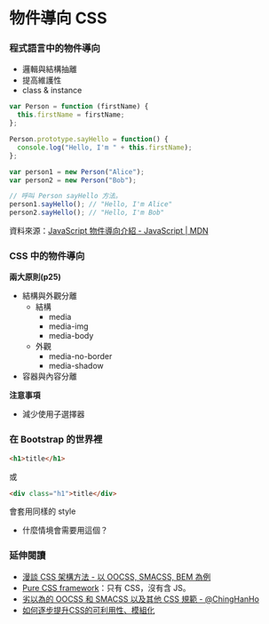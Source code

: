 # 物件導向 CSS

### 程式語言中的物件導向

* 邏輯與結構抽離
* 提高維護性
* class & instance

```js
var Person = function (firstName) {
  this.firstName = firstName;
};

Person.prototype.sayHello = function() {
  console.log("Hello, I'm " + this.firstName);
};

var person1 = new Person("Alice");
var person2 = new Person("Bob");

// 呼叫 Person sayHello 方法。
person1.sayHello(); // "Hello, I'm Alice"
person2.sayHello(); // "Hello, I'm Bob"
```

資料來源：[JavaScript 物件導向介紹 - JavaScript | MDN](https://developer.mozilla.org/zh-TW/docs/Web/JavaScript/Introduction_to_Object-Oriented_JavaScript)

### CSS 中的物件導向

**兩大原則(p25)**

* 結構與外觀分離
  * 結構
    * media
    * media-img
    * media-body
  * 外觀
    * media-no-border
    * media-shadow
* 容器與內容分離

**注意事項**

* 減少使用子選擇器

### 在 Bootstrap 的世界裡

```html
<h1>title</h1>
```

或

```html
<div class="h1">title</div>
```

會套用同樣的 style

* 什麼情境會需要用這個？

<!--
  需要有 h1 一樣的顯示效果，但內容物並不是與 h1 相同含義
-->

<!--看 Bootstrap css 原始碼-->

### 延伸閱讀

* [漫談 CSS 架構方法 - 以 OOCSS, SMACSS, BEM 為例](http://www.slideshare.net/kurotanshi/css-oocss-smacss-bem)
* [Pure CSS framework](https://purecss.io/)：只有 CSS，沒有含 JS。
* [劣以為的 OOCSS 和 SMACSS 以及其他 CSS 規範 - @ChingHanHo](http://blog.chh.tw/posts/oocss-smacss-and-css-guidelines/)
* [如何逐步提升CSS的可利用性、模組化](http://www.slideshare.net/sfismy/css-21022273)
